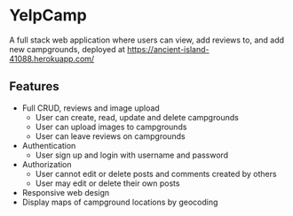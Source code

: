 # YelpCamp

A full stack web application where users can view, add reviews to, and add new campgrounds, deployed at https://ancient-island-41088.herokuapp.com/

## Features

* Full CRUD, reviews and image upload
  * User can create, read, update and delete campgrounds
  * User can upload images to campgrounds
  * User can leave reviews on campgrounds
* Authentication
  * User sign up and login with username and password
* Authorization
  * User cannot edit or delete posts and comments created by others
  * User may edit or delete their own posts
* Responsive web design
* Display maps of campground locations by geocoding

